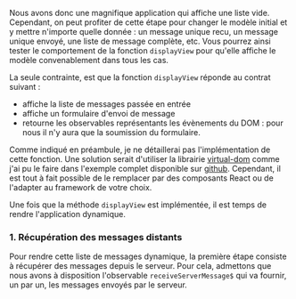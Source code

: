 Nous avons donc une magnifique application qui affiche une liste vide. Cependant, on peut profiter de cette étape pour changer le modèle initial et y mettre n'importe quelle donnée : un message unique recu, un message unique envoyé, une liste de message complète, etc. Vous pourrez ainsi tester le comportement de la fonction `displayView` pour qu'elle affiche le modèle convenablement dans tous les cas.

La seule contrainte, est que la fonction `displayView` réponde au contrat suivant&nbsp;:
* affiche la liste de messages passée en entrée
* affiche un formulaire d'envoi de message
* retourne les observables représentants les évènements du DOM : pour nous il n'y aura que la soumission du formulaire.

Comme indiqué en préambule, je ne détaillerai pas l'implémentation de cette fonction. Une solution serait d'utiliser la librairie [virtual-dom](https://github.com/Matt-Esch/virtual-dom) comme j'ai pu le faire dans l'exemple complet disponible sur [github](https://github.com/JulienPradet/blog-posts/tree/master/src/content/tutoriels/organiser-du-code-rxjs/tchat/). Cependant, il est tout à fait possible de le remplacer par des composants React ou de l'adapter au framework de votre choix.

Une fois que la méthode `displayView` est implémentée, il est temps de rendre l'application dynamique.

### 1. Récupération des messages distants

Pour rendre cette liste de messages dynamique, la première étape consiste à récupérer des messages depuis le serveur. Pour cela, admettons que nous avons à disposition l'observable `receiveServerMessage$` qui va fournir, un par un, les messages envoyés par le serveur.
